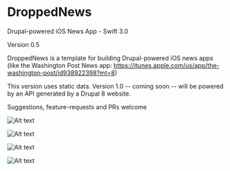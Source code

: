 # DroppedNews
Drupal-powered iOS News App - Swift 3.0

Version 0.5

DroppedNews is a template for building Drupal-powered iOS news apps (like the Washington Post News app: https://itunes.apple.com/us/app/the-washington-post/id938922398?mt=8)

This version uses static data.  Version 1.0 -- coming soon -- will be powered by an API generated by a Drupal 8 website.  

Suggestions, feature-requests and PRs welcome

![Alt text](https://www.evernote.com/shard/s578/sh/072cf0f5-f4f5-4ae2-89c4-e6e43933474a/8fd3d73b9490e240/res/35ee7595-60eb-401c-bff8-27e0a47df070/skitch.png?resizeSmall&width=832 "Home screen")

![Alt text](https://www.evernote.com/shard/s578/sh/d1d10768-b544-42aa-9b83-c9adc23721f0/0b21fd01021d9d07/res/1d38b2ed-4467-4dd6-a80e-938ea7ac2ffa/skitch.png?resizeSmall&width=832 "Video screen")

![Alt text](https://www.evernote.com/shard/s578/sh/373ab863-fb5f-4028-9b76-a6f345cb9223/d54bb42bc2d8a885/res/11f8cb1e-43e3-412b-97ec-d42e4d3119b5/skitch.png?resizeSmall&width=832 "Audio screen")

![Alt text](https://www.evernote.com/shard/s578/sh/56b705c0-254e-4ff2-a17d-c71cbbb6ec20/6fd894f9a85f2272/res/0d70869d-d28e-4cb3-890b-282bd5319351/skitch.png?resizeSmall&width=832 "Article screen")
